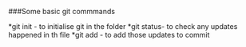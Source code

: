 ###Some basic git commmands

*git init - to initialise git in the folder
*git status- to check any updates happened in th file
*git add - to add those updates to commit

